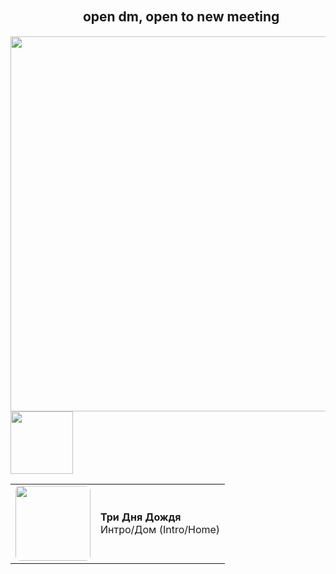 ## ㅤㅤㅤㅤㅤㅤopen dm, open to new meeting
<img src="https://github.com/user-attachments/assets/a15182ba-c50b-42ff-817f-127b00481bd2" width="600"/>



<img src="https://media1.tenor.com/m/AZObJX7juUoAAAAC/kaeya-genshin-impact.gif" width="100"/> 
<table>
  <tr>
    <td>
      <a href="https://youtu.be/qhks0X0EWsc">
        <img src="https://img.youtube.com/vi/qhks0X0EWsc/hqdefault.jpg" width="120" style="border-radius: 8px;">
      </a>
    </td>
    <td>
      <strong>Три Дня Дождя</strong><br>
       Интро/Дом (Intro/Home)
    </td>
  </tr>
</table>
